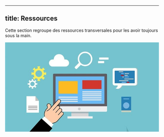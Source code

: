 ----
title: Ressources
----

Cette section regroupe des ressources transversales pour les avoir toujours sous la main.

![image50](../assets/images/ressources.jpg)
